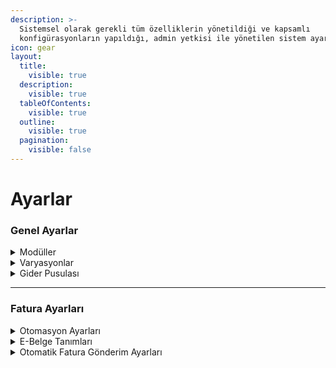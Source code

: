 ```yaml
---
description: >-
  Sistemsel olarak gerekli tüm özelliklerin yönetildiği ve kapsamlı
  konfigürasyonların yapıldığı, admin yetkisi ile yönetilen sistem ayarları.
icon: gear
layout:
  title:
    visible: true
  description:
    visible: true
  tableOfContents:
    visible: true
  outline:
    visible: true
  pagination:
    visible: false
---
```


# Ayarlar

### Genel Ayarlar

<details>

<summary>Modüller</summary>



</details>

<details>

<summary>Varyasyonlar</summary>



</details>

<details>

<summary>Gider Pusulası</summary>



</details>

***

### Fatura Ayarları

<details>

<summary>Otomasyon Ayarları</summary>



</details>

<details>

<summary>E-Belge Tanımları</summary>



</details>

<details>

<summary>Otomatik Fatura Gönderim Ayarları</summary>



</details>
